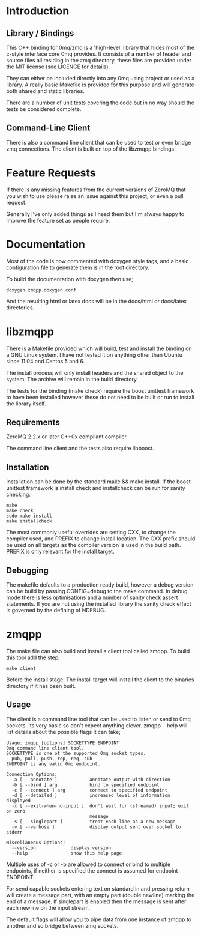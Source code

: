 Introduction
============

Library / Bindings
------------------

This C++ binding for 0mq/zmq is a 'high-level' library that hides most of the
c-style interface core 0mq provides. It consists of a number of header and
source files all residing in the zmq directory, these files are provided under
the MIT license (see LICENCE for details).

They can either be included directly into any 0mq using project or used as a
library. A really basic Makefile is provided for this purpose and will generate
both shared and static libraries.

There are a number of unit tests covering the code but in no way should the
tests be considered complete.

Command-Line Client
-------------------

There is also a command line client that can be used to test or even bridge
zmq connections. The client is built on top of the libzmqpp bindings.

Feature Requests
================

If there is any missing features from the current versions of ZeroMQ that you
wish to use please raise an issue against this project, or even a pull request.

Generally I've only added things as I need them but I'm always happy to improve
the feature set as people require.

Documentation
=============

Most of the code is now commented with doxygen style tags, and a basic
configuration file to generate them is in the root directory.

To build the documentation with doxygen then use;

    doxygen zmqpp.doxygen.conf

And the resulting html or latex docs will be in the docs/html or docs/latex
directories.


libzmqpp
========

There is a Makefile provided which will build, test and install the binding on
a GNU Linux system. I have not tested it on anything other than Ubuntu since
11.04 and Centos 5 and 6.

The install process will only install headers and the shared object to the
system. The archive will remain in the build directory.

The tests for the binding (make check) require the boost unittest framework to
have been installed however these do not need to be built or run to install
the library itself.

Requirements
------------

ZeroMQ 2.2.x or later
C++0x compliant compiler

The command line client and the tests also require libboost.


Installation
------------

Installation can be done by the standard make && make install. If the boost
unittest framework is install check and installcheck can be run for sanity
checking.

    make
    make check
    sudo make install
    make installcheck

The most commonly useful overrides are setting CXX, to change the compiler
used, and PREFIX to change install location. The CXX prefix should be used on
all targets as the compiler version is used in the build path. PREFIX is only
relevant for the install target.

Debugging
---------

The makefile defaults to a production ready build, however a debug version can
be build by passing CONFIG=debug to the make command. In debug mode there is
less optimisations and a number of sanity check assert statements. If you are
not using the installed library the sanity check effect is governed by the
defining of NDEBUG.


zmqpp
=====

The make file can also build and install a client tool called zmqpp. To build
this tool add the step;

    make client

Before the install stage. The install target will install the client to the
binaries directory if it has been built.

Usage
-----

The client is a command line tool that can be used to listen or send to 0mq
sockets. Its very basic so don't expect anything clever. zmqpp --help will list
details about the possible flags it can take;

    Usage: zmqpp [options] SOCKETTYPE ENDPOINT
    0mq command line client tool.
    SOCKETTYPE is one of the supported 0mq socket types.
      pub, pull, push, rep, req, sub
    ENDPOINT is any valid 0mq endpoint.

    Connection Options:
      -a [ --annotate ]            annotate output with direction
      -b [ --bind ] arg            bind to specified endpoint
      -c [ --connect ] arg         connect to specified endpoint
      -d [ --detailed ]            increased level of information displayed
      -x [ --exit-when-no-input ]  don't wait for (streamed) input; exit on zero 
                                   message
      -s [ --singlepart ]          treat each line as a new message
      -v [ --verbose ]             display output sent over socket to stderr

    Miscellaneous Options:
      --version             display version
      --help                show this help page

Multiple uses of -c or -b are allowed to connect or bind to multiple endpoints,
if neither is specified the connect is assumed for endpoint ENDPOINT.

For send capable sockets entering text on standard in and pressing return will
create a message part, with an empty part (double newline) marking the end of a
message. If singlepart is enabled then the message is sent after each newline
on the input stream.

The default flags will allow you to pipe data from one instance of zmqpp to
another and so bridge between zmq sockets.
